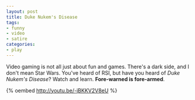 ```yaml
---
layout: post
title: Duke Nukem's Disease
tags:
- funny
- video
- satire
categories:
- play
---
```

Video gaming is not all just about fun and games. There's a dark side, and I don't mean Star Wars. You've heard of RSI, but have you heard of *Duke Nukem's Disease*? Watch and learn. **Fore-warned is fore-armed**.

{% oembed http://youtu.be/-jBKKV2V8eU %}
